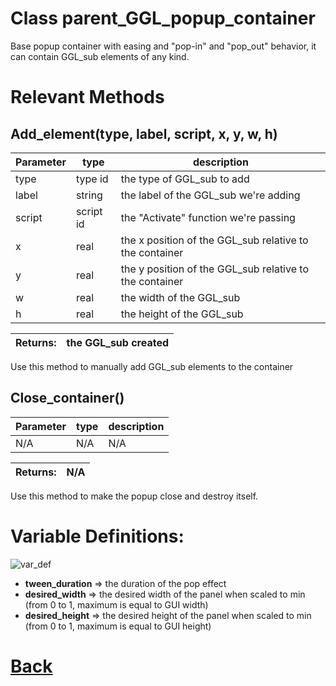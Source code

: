 # Class parent_GGL_popup_container

Base popup container with easing and "pop-in" and "pop_out" behavior, it can contain GGL_sub elements of any kind.

# Relevant Methods

## Add_element(type, label, script, x, y, w, h)

| Parameter   |  type   |              description                   |
|--           |       --|--                                          |
|    type     |   type id   |    the type of GGL_sub to add                   |
|    label    |   string   |     the label of the GGL_sub we're adding             |
|    script   |   script id   |    the "Activate" function we're passing         |
|    x        |   real   |     the x position of the GGL_sub relative to the container      |
|    y        |   real   |     the y position of the GGL_sub relative to the container  |
|    w        |   real   |     the width of the GGL_sub  |
|    h        |   real   |     the height of the GGL_sub   |

| Returns:  | the GGL_sub created |
|--         |                   --|

Use this method to manually add GGL_sub elements to the container


## Close_container()

| Parameter   |  type   |              description                   |
|--           |       --|--                                          |
|    N/A     |   N/A   |    N/A                   |

| Returns:  | N/A |
|--         |                   --|

Use this method to make the popup close and destroy itself.

# Variable Definitions:

![var_def](https://github.com/Ced30/GML-GUI-Library-GGL-Documentation/blob/main/Images/API/GGL_instance/parent_GGL_popup_container.png)

- **tween_duration** => the duration of the pop effect
- **desired_width**  => the desired width of the panel when scaled to min	(from 0 to 1, maximum is equal to GUI width)
- **desired_height** => the desired height of the panel when scaled to min (from 0 to 1, maximum is equal to GUI height)

# [Back](https://github.com/Ced30/GML-GUI-Library-GGL-Documentation/blob/main/API/Instance%20Classes.md)
